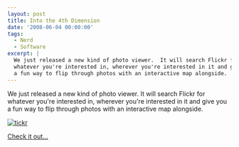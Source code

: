 ```yaml
---
layout: post
title: Into the 4th Dimension
date: '2008-06-04 00:00:00'
tags:
  - Nerd
  - Software
excerpt: |
  We just released a new kind of photo viewer.  It will search Flickr for
  whatever you're interested in, wherever you're interested in it and give you
  a fun way to flip through photos with an interactive map alongside.
---
```


We just released a new kind of photo viewer. It will search Flickr for whatever you're interested in, wherever you're interested in it and give you a fun way to flip through photos with an interactive map alongside.

<a href="http://www.dipity.com/mashups/tickr/"><img src="http://furyandfrost.com/fandf/tickr.jpg" alt="tickr"></a>

<a href="http://www.dipity.com/mashups/tickr/">Check it out...</a>
